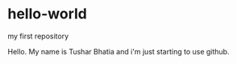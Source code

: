 # hello-world
my first repository

Hello. My name is Tushar Bhatia and i'm just starting to use github.

